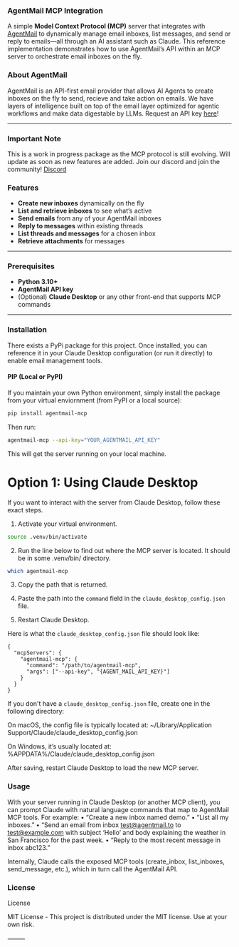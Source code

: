 ### AgentMail MCP Integration

A simple **Model Context Protocol (MCP)** server that integrates with [AgentMail](https://agentmail.to) to dynamically manage email inboxes, list messages, and send or reply to emails—all through an AI assistant such as Claude. This reference implementation demonstrates how to use AgentMail’s API within an MCP server to orchestrate email inboxes on the fly.

### About AgentMail

AgentMail is an API-first email provider that allows AI Agents to create inboxes on the fly to send, recieve and take action on emails. We have layers of intelligence built on top of the email layer optimized for agentic workflows and make data digestable by LLMs. Request an API key [here](https://tally.so/r/nrYr4X)!

---

### Important Note

This is a work in progress package as the MCP protocol is still evolving. Will update as soon as new features are added. Join our discord and join the community! [Discord](https://discord.com/invite/ZYN7f7KPjS)

### Features

- **Create new inboxes** dynamically on the fly
- **List and retrieve inboxes** to see what’s active
- **Send emails** from any of your AgentMail inboxes
- **Reply to messages** within existing threads
- **List threads and messages** for a chosen inbox
- **Retrieve attachments** for messages

---

### Prerequisites

- **Python 3.10+**
- **AgentMail API key**
- (Optional) **Claude Desktop** or any other front-end that supports MCP commands

---

### Installation

There exists a PyPi package for this project. Once installed, you can reference it in your Claude Desktop configuration (or run it directly) to enable email management tools.

#### PIP (Local or PyPI)

If you maintain your own Python environment, simply install the package from your virtual enviornment (from PyPI or a local source):

```bash
pip install agentmail-mcp
```

Then run:

```bash
agentmail-mcp --api-key="YOUR_AGENTMAIL_API_KEY"
```

This will get the server running on your local machine.

# Option 1: Using Claude Desktop

If you want to interact with the server from Claude Desktop, follow these exact steps.

1. Activate your virtual environment.

```bash
source .venv/bin/activate
```

2. Run the line below to find out where the MCP server is located. It should be in some .venv/bin/ directory.

```bash
which agentmail-mcp
```

3. Copy the path that is returned.

4. Paste the path into the `command` field in the `claude_desktop_config.json` file.

5. Restart Claude Desktop.

Here is what the `claude_desktop_config.json` file should look like:

```jsonc
{
  "mcpServers": {
    "agentmail-mcp": {
      "command": "/path/to/agentmail-mcp",
      "args": ["--api-key", "{AGENT_MAIL_API_KEY}"]
    }
  }
}
```

If you don't have a `claude_desktop_config.json` file, create one in the following directory:

On macOS, the config file is typically located at: ~/Library/Application Support/Claude/claude_desktop_config.json

On Windows, it’s usually located at: %APPDATA%/Claude/claude_desktop_config.json

After saving, restart Claude Desktop to load the new MCP server.

### Usage

With your server running in Claude Desktop (or another MCP client), you can prompt Claude with natural language commands that map to AgentMail MCP tools. For example:
• “Create a new inbox named demo.”
• “List all my inboxes.”
• “Send an email from inbox test@agentmail.to to test@example.com with subject ‘Hello’ and body explaining the weather in San Francisco for the past week.
• “Reply to the most recent message in inbox abc123.”

Internally, Claude calls the exposed MCP tools (create_inbox, list_inboxes, send_message, etc.), which in turn call the AgentMail API.

### License

License

MIT License - This project is distributed under the MIT license. Use at your own risk.

⸻
